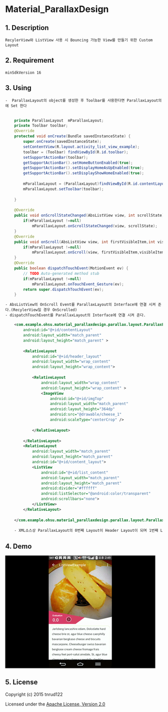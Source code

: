 # Material_ParallaxDesign

## 1. Description
    RecylerView와 ListView 사용 시 Bouncing 가능한 View를 만들기 위한 Custom Layout
	
## 2. Requirement
	minSdkVersion 16
		
## 3. Using
	-  ParallaxLayout의 object를 생성한 후 Toolbar를 사용한다면 ParallaxLayout의에 Set 한다 
```java

	private ParallaxLayout	mParallaxLayout;
    private Toolbar toolbar;
    @Override
    protected void onCreate(Bundle savedInstanceState) {
        super.onCreate(savedInstanceState);
        setContentView(R.layout.activity_list_view_example);
        toolbar = (Toolbar) findViewById(R.id.toolbar);
        setSupportActionBar(toolbar);
        getSupportActionBar().setHomeButtonEnabled(true);
        getSupportActionBar().setDisplayHomeAsUpEnabled(true);
        getSupportActionBar().setDisplayShowHomeEnabled(true);

        mParallaxLayout = (ParallaxLayout)findViewById(R.id.contentLayout);
        mParallaxLayout.setToolbar(toolbar);
        
    }

    @Override
    public void onScrollStateChanged(AbsListView view, int scrollState) {
        if(mParallaxLayout !=null)
            mParallaxLayout.onScrollStateChanged(view, scrollState);
    }
    @Override
    public void onScroll(AbsListView view, int firstVisibleItem,int visibleItemCount, int totalItemCount) {
        if(mParallaxLayout !=null)
            mParallaxLayout.onScroll(view, firstVisibleItem,visibleItemCount,totalItemCount);
    }
    @Override
    public boolean dispatchTouchEvent(MotionEvent ev) {
        // TODO Auto-generated method stub
        if(mParallaxLayout !=null)
            mParallaxLayout.onTouchEvent_Gesture(ev);
        return super.dispatchTouchEvent(ev);
    }
```	
	- AbsListView의 OnScroll Event를 ParallaxLayout의 Interface에 연결 시켜 준다.(RecylerView일 경우 OnScrolled)
	- dispatchTouchEvent를 ParallaxLayout의 Interface에 연결 시켜 준다.
 
```xml
	<com.example.ohsu.material_parallaxdesign.parallax.layout.ParallaxLayout
        android:id="@+id/contentLayout"
        android:layout_width="match_parent"
        android:layout_height="match_parent" >

        <RelativeLayout
            android:id="@+id/header_layout"
            android:layout_width="wrap_content"
            android:layout_height="wrap_content">

            <RelativeLayout
                android:layout_width="wrap_content"
                android:layout_height="wrap_content" >
                <ImageView
                    android:id="@+id/imgTop"
                    android:layout_width="match_parent"
                    android:layout_height="364dp"
                    android:src="@drawable/cheese_1"
                    android:scaleType="centerCrop" />
               
            </RelativeLayout>

        </RelativeLayout>
        <RelativeLayout
            android:layout_width="match_parent"
            android:layout_height="match_parent"
            android:id="@+id/content_layout">
            <ListView
                android:id="@+id/list_content"
                android:layout_width="match_parent"
                android:layout_height="match_parent"
                android:divider="#ffffff"
                android:listSelector="@android:color/transparent"
                android:scrollbars="none">
            </ListView>
        </RelativeLayout>

    </com.example.ohsu.material_parallaxdesign.parallax.layout.ParallaxLayout>
	
	- XML소스상 ParallaxLayout의 0번째 Layout이 Header Layout이 되며 1번째 Layout은 content Layout이 된다.
``` 
## 4. Demo
 ![demo](Screenshots/demo.gif)
 
## 5. License
Copyright (c) 2015 tnrud122

Licensed under the [Apache License, Version 2.0](http://www.apache.org/licenses/LICENSE-2.0.html)
